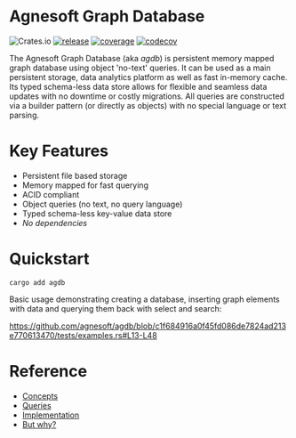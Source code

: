 # Agnesoft Graph Database

![Crates.io](https://img.shields.io/crates/v/agdb) [![release](https://github.com/agnesoft/agdb/actions/workflows/release.yaml/badge.svg)](https://github.com/agnesoft/agdb/actions/workflows/release.yaml) [![coverage](https://github.com/agnesoft/agdb/actions/workflows/coverage.yaml/badge.svg)](https://github.com/agnesoft/agdb/actions/workflows/coverage.yaml) [![codecov](https://codecov.io/gh/agnesoft/agdb/branch/main/graph/badge.svg?token=Z6YO8C3XGU)](https://codecov.io/gh/agnesoft/agdb)

The Agnesoft Graph Database (aka _agdb_) is persistent memory mapped graph database using object 'no-text' queries. It can be used as a main persistent storage, data analytics platform as well as fast in-memory cache. Its typed schema-less data store allows for flexible and seamless data updates with no downtime or costly migrations. All queries are constructed via a builder pattern (or directly as objects) with no special language or text parsing.

# Key Features

- Persistent file based storage
- Memory mapped for fast querying
- ACID compliant
- Object queries (no text, no query language)
- Typed schema-less key-value data store
- _No dependencies_

# Quickstart

```
cargo add agdb
```

Basic usage demonstrating creating a database, inserting graph elements with data and querying them back with select and search:

https://github.com/agnesoft/agdb/blob/c1f684916a0f45fd086de7824ad213e770613470/tests/examples.rs#L13-L48

# Reference

- [Concepts](docs/concepts.md)
- [Queries](docs/queries.md)
- [Implementation](docs/implementation.md)
- [But why?](docs/but_why.md)
